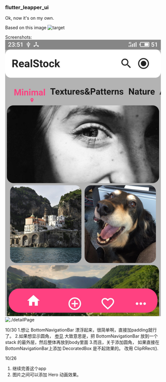 ### flutter_leapper_ui

Ok, now it&#x27;s on my own.


Based on this image 
![target](.https://raw.githubusercontent.com/buxuele/flutter_leapper_ui/master/target.png)

Screenshots:
![./homePage](https://raw.githubusercontent.com/buxuele/flutter_leapper_ui/master/01.jpg)
![./detailPage](.https://raw.githubusercontent.com/buxuele/flutter_leapper_ui/master/02.jpg)


10/30
1.想让 BottomNavigationBar 漂浮起来，很简单啊，直接加padding就行了。
2.如果想显示圆角， [参见](https://stackoverflow.com/questions/56577265/how-to-set-border-radius-to-bottom-app-bar-in-a-flutter-app)
大致意思是，把 BottomNavigationBar 放到一个 stack 的最外层，然后整体再放到body里面
3.而且，关于添加圆角， 如果直接在 BottomNavigationBar上添加 DecoratedBox 是不起效果的。
改用 ClipRRect().



10/26
1. 继续完善这个app
2. 图片之间可以添加 Hero 动画效果。


